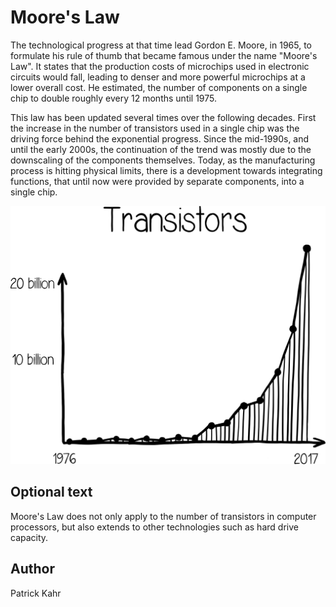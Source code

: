 <!-- BEGIN TITLE -->
# Moore's Law
<!-- END TITLE -->

<!-- BEGIN BODY -->
The technological progress at that time lead Gordon E. Moore, in 1965, to formulate his rule of thumb that became famous under the name "Moore's Law". It states that the production costs of microchips used in electronic circuits would fall, leading to denser and more powerful microchips at a lower overall cost. He estimated, the number of components on a single chip to double roughly every 12 months until 1975.

This law has been updated several times over the following decades. First the increase in the number of transistors used in a single chip was the driving force behind the exponential progress. Since the mid-1990s, and until the early 2000s, the continuation of the trend was mostly due to the downscaling of the components themselves. Today, as the manufacturing process is hitting physical limits, there is a development towards integrating functions, that until now were provided by separate components, into a single chip.

<!-- END BODY -->


![Number of Transistors in CPUs](../images/image-036-moores-law.svg)


## Optional text
<!-- BEGIN OPTIONAL -->
Moore's Law does not only apply to the number of transistors in computer processors, but also extends to other technologies such as hard drive capacity. 
<!-- END OPTIONAL -->



## Author
<!-- BEGIN AUTHOR -->
Patrick Kahr
<!-- END AUTHOR -->
